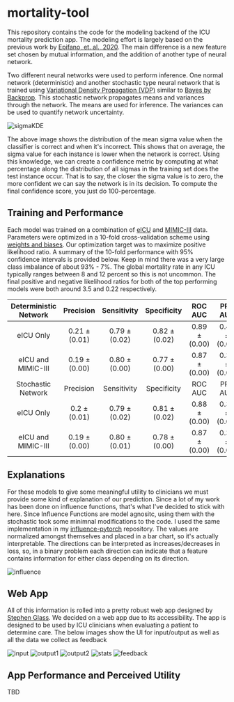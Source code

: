 # mortality-tool
This repository contains the code for the modeling backend of the 
ICU mortality prediction app. The modeling effort is largely based
on the previous work by [Epifano, et. al., 2020](https://jrepifano.github.io/papers/towards.pdf).
The main difference is a new feature set chosen by mutual information, and the addition of another type
of neural network. 

Two different neural networks were used to perform inference. 
One normal network (deterministic) and another stochastic type neural network that is
trained using [Variational Density Propagation (VDP)](https://par.nsf.gov/servlets/purl/10161387) similar to 
[Bayes by Backprop](https://arxiv.org/abs/1505.05424). This stochastic network propagates means
and variances through the network. The means are used for inference.
The variances can be used to quantify network uncertainty. 

![sigmaKDE](results/sigmaKDE.png)

The above image shows the distribution of the mean sigma value
when the classifier is correct and when it's incorrect. This shows
that on average, the sigma value for each instance is lower when
the network is correct. Using this knowledge, we can create a 
confidence metric by computing at what percentage along the distribution
of all sigmas in the training set does the test instance occur. That is to say, the closer
the sigma value is to zero, the more confident we can say the network is in its decision.
To compute the final confidence score, you just do 100-percentage. 

## Training and Performance

Each model was trained on a combination of [eICU](https://physionet.org/content/eicu-crd/2.0/)
and [MIMIC-III](https://physionet.org/content/mimiciii/1.4/) data. Parameters were optimized in a 
10-fold cross-validation scheme using [weights and biases](https://wandb.ai/site). Our optimization target
was to maximize positive likelihood ratio. A summary of the 10-fold performance with 95% confidence intervals is
provided below. Keep in mind there was a very large class imbalance of about 93% - 7%. The global mortality rate
in any ICU typically ranges between 8 and 12 percent so this is not uncommon. The final positive and negative likelihood
ratios for both of the top performing models were both around 3.5 and 0.22 respectively. 

| Deterministic Network 	|   Precision  	|  Sensitivity 	|  Specificity 	|    ROC AUC   	|    PRC AUC   	| Balanced Accuracy 	|
|:---------------------:	|:------------:	|:------------:	|:------------:	|:------------:	|:------------:	|:-----------------:	|
|       eICU Only       	| 0.21 ±(0.01) 	| 0.79 ±(0.02) 	| 0.82 ±(0.02) 	| 0.89 ±(0.00) 	| 0.43 ±(0.01) 	|    0.81 ±(0.00)   	|
|   eICU and MIMIC-III  	| 0.19 ±(0.00) 	| 0.80 ±(0.00) 	| 0.77 ±(0.00) 	| 0.87 ±(0.00) 	| 0.39 ±(0.00) 	|    0.79 ±(0.00)   	|
|   Stochastic Network  	|   Precision  	|  Sensitivity 	|  Specificity 	|    ROC AUC   	|    PRC AUC   	| Balanced Accuracy 	|
|       eICU Only       	|  0.2 ±(0.01) 	| 0.79 ±(0.02) 	| 0.81 ±(0.02) 	| 0.88 ±(0.00) 	| 0.37 ±(0.02) 	|    0.80 ±(0.00)   	|
|   eICU and MIMIC-III  	| 0.19 ±(0.00) 	| 0.80 ±(0.01) 	| 0.78 ±(0.00) 	| 0.87 ±(0.00) 	| 0.35 ±(0.02) 	|    0.79 ±(0.00)   	|

## Explanations

For these models to give some meaningful utility to clinicians we must provide some kind of explanation of our prediction.
Since a lot of my work has been done on influence functions, that's what I've decided to stick with here. Since
Influence Functions are model agnositc, using them with the stochastic took some minimnal modifications to the code. I used the
same implementation in my [influence-pytorch](https://github.com/jrepifano/influence-pytorch) repository. The values
are normalized amongst themselves and placed in a bar chart, so it's actually interpretable. The directions can
be interpreted as increases/decreases in loss, so, in a binary problem each direction can indicate that a feature
contains information for either class depending on its direction.

![influence](results/influence.png)

## Web App

All of this information is rolled into a pretty robust web app designed by [Stephen Glass](https://github.com/sglass520).
We decided on a web app due to its accessibility. The app is designed to be used by ICU clinicians when evaluating a patient
to determine care. The below images show the UI for input/output as well as all the data we collect as feedback

![input](app_pics/input.png)
![output1](app_pics/output.png)
![output2](app_pics/output_2.png)
![stats](app_pics/stats.png)
![feedback](app_pics/feedback.png)

## App Performance and Perceived Utility

TBD